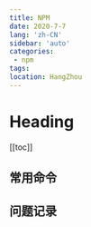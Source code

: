 ```yaml
---
title: NPM
date: 2020-7-7
lang: 'zh-CN'
sidebar: 'auto'
categories:
 - npm
tags: 
location: HangZhou
---
```


# Heading
[[toc]]

##  常用命令



## 问题记录

